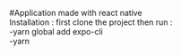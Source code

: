#Application made with react native  
Installation : first clone the project  then run :  
-yarn global add expo-cli   
-yarn  
